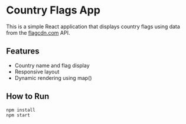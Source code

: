 # Country Flags App

This is a simple React application that displays country flags using data from the [flagcdn.com](https://flagcdn.com) API.

## Features
- Country name and flag display
- Responsive layout
- Dynamic rendering using map()

## How to Run

```bash
npm install
npm start
